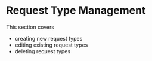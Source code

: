 # Request Type Management

This section covers

- creating new request types
- editing existing request types
- deleting request types
